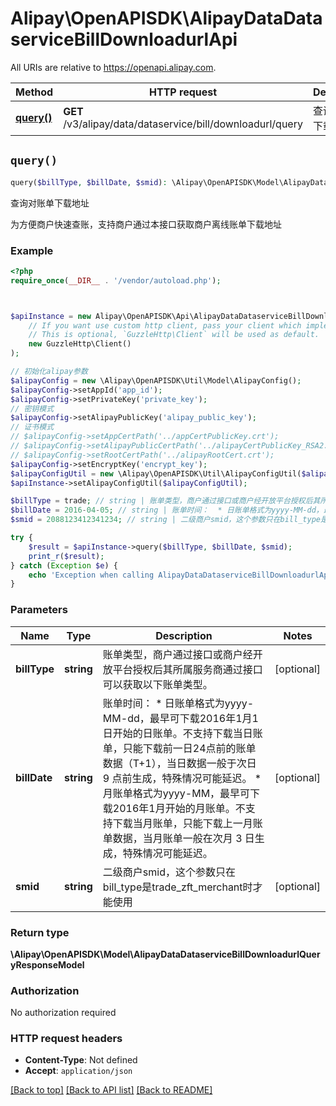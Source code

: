 # Alipay\OpenAPISDK\AlipayDataDataserviceBillDownloadurlApi

All URIs are relative to https://openapi.alipay.com.

Method | HTTP request | Description
------------- | ------------- | -------------
[**query()**](AlipayDataDataserviceBillDownloadurlApi.md#query) | **GET** /v3/alipay/data/dataservice/bill/downloadurl/query | 查询对账单下载地址


## `query()`

```php
query($billType, $billDate, $smid): \Alipay\OpenAPISDK\Model\AlipayDataDataserviceBillDownloadurlQueryResponseModel
```

查询对账单下载地址

为方便商户快速查账，支持商户通过本接口获取商户离线账单下载地址

### Example

```php
<?php
require_once(__DIR__ . '/vendor/autoload.php');



$apiInstance = new Alipay\OpenAPISDK\Api\AlipayDataDataserviceBillDownloadurlApi(
    // If you want use custom http client, pass your client which implements `GuzzleHttp\ClientInterface`.
    // This is optional, `GuzzleHttp\Client` will be used as default.
    new GuzzleHttp\Client()
);

// 初始化alipay参数
$alipayConfig = new \Alipay\OpenAPISDK\Util\Model\AlipayConfig();
$alipayConfig->setAppId('app_id');
$alipayConfig->setPrivateKey('private_key');
// 密钥模式
$alipayConfig->setAlipayPublicKey('alipay_public_key');
// 证书模式
// $alipayConfig->setAppCertPath('../appCertPublicKey.crt');
// $alipayConfig->setAlipayPublicCertPath('../alipayCertPublicKey_RSA2.crt');
// $alipayConfig->setRootCertPath('../alipayRootCert.crt');
$alipayConfig->setEncryptKey('encrypt_key');
$alipayConfigUtil = new \Alipay\OpenAPISDK\Util\AlipayConfigUtil($alipayConfig);
$apiInstance->setAlipayConfigUtil($alipayConfigUtil);

$billType = trade; // string | 账单类型，商户通过接口或商户经开放平台授权后其所属服务商通过接口可以获取以下账单类型。
$billDate = 2016-04-05; // string | 账单时间：  * 日账单格式为yyyy-MM-dd，最早可下载2016年1月1日开始的日账单。不支持下载当日账单，只能下载前一日24点前的账单数据（T+1），当日数据一般于次日 9 点前生成，特殊情况可能延迟。  * 月账单格式为yyyy-MM，最早可下载2016年1月开始的月账单。不支持下载当月账单，只能下载上一月账单数据，当月账单一般在次月 3 日生成，特殊情况可能延迟。
$smid = 2088123412341234; // string | 二级商户smid，这个参数只在bill_type是trade_zft_merchant时才能使用

try {
    $result = $apiInstance->query($billType, $billDate, $smid);
    print_r($result);
} catch (Exception $e) {
    echo 'Exception when calling AlipayDataDataserviceBillDownloadurlApi->query: ', $e->getMessage(), PHP_EOL;
}
```

### Parameters

Name | Type | Description  | Notes
------------- | ------------- | ------------- | -------------
 **billType** | **string**| 账单类型，商户通过接口或商户经开放平台授权后其所属服务商通过接口可以获取以下账单类型。 | [optional]
 **billDate** | **string**| 账单时间：  * 日账单格式为yyyy-MM-dd，最早可下载2016年1月1日开始的日账单。不支持下载当日账单，只能下载前一日24点前的账单数据（T+1），当日数据一般于次日 9 点前生成，特殊情况可能延迟。  * 月账单格式为yyyy-MM，最早可下载2016年1月开始的月账单。不支持下载当月账单，只能下载上一月账单数据，当月账单一般在次月 3 日生成，特殊情况可能延迟。 | [optional]
 **smid** | **string**| 二级商户smid，这个参数只在bill_type是trade_zft_merchant时才能使用 | [optional]

### Return type

**\Alipay\OpenAPISDK\Model\AlipayDataDataserviceBillDownloadurlQueryResponseModel**

### Authorization

No authorization required

### HTTP request headers

- **Content-Type**: Not defined
- **Accept**: `application/json`

[[Back to top]](#) [[Back to API list]](../../README.md#api-endpoints)
[[Back to README]](../../README.md)
